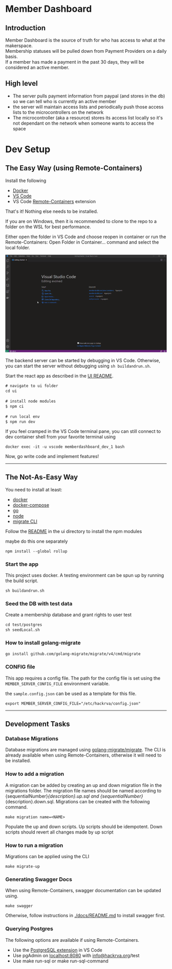 # Member Dashboard

## Introduction
Member Dashboard is the source of truth for who has access to what at the makerspace.  
Membership statuses will be pulled down from Payment Providers on a daily basis.  
If a member has made a payment in the past 30 days, they will be considered an active member.

## High level

- The server pulls payment information from paypal (and stores in the db) so we can tell who is currently an active member
- the server will maintain access lists and periodically push those access lists to the microcontrollers on the network
- The microcontroller (aka a resource) stores its access list locally so it's not dependant on the network when someone wants to access the space

# Dev Setup

## The Easy Way (using Remote-Containers)
Install the following
- [Docker](https://www.docker.com/products/docker-desktop)
- [VS Code](https://code.visualstudio.com/download)
- VS Code [Remote-Containers](https://marketplace.visualstudio.com/items?itemName=ms-vscode-remote.remote-containers) extension 

That's it! Nothing else needs to be installed.  

If you are on Windows, then it is recommended to clone to the repo to a folder on the WSL for best performance.  

Either open the folder in VS Code and choose reopen in container or run the Remote-Containers: Open Folder in Container... command and select the local folder.

![Open from container](openFromContainer.gif "Open from container")


The backend server can be started by debugging in VS Code. Otherwise, you can start the server without debugging using `sh buildandrun.sh`.

Start the react app as described in the [UI README](/ui/README.md).
```
# navigate to ui folder
cd ui

# install node modules
$ npm ci

# run local env
$ npm run dev
```

If you feel cramped in the VS Code terminal pane, you can still connect to dev container shell from your favorite terminal using
```
docker exec -it -u vscode memberdashboard_dev_1 bash
```

Now, go write code and implement features!

---

## The Not-As-Easy Way

You need to install at least:

- [docker](https://docs.docker.com/get-docker/)
- [docker-compose](https://docs.docker.com/compose/install/)
- [go](https://golang.org/doc/install)
- [node](https://nodejs.org/en/)
- [migrate CLI](https://github.com/golang-migrate/migrate/tree/master/cmd/migrate)

Follow the [README](/ui/README.md) in the ui directory to install the npm modules

maybe do this one separately

```
npm install --global rollup
```

### Start the app

This project uses docker.
A testing environment can be spun up by running the build script.

```
sh buildandrun.sh
```

### Seed the DB with test data

Create a membership database and grant rights to user test

```
cd test/postgres
sh seedLocal.sh
```

### How to install golang-migrate
```
go install github.com/golang-migrate/migrate/v4/cmd/migrate
```

### CONFIG file

This app requires a config file.
The path for the config file is set using the `MEMBER_SERVER_CONFIG_FILE` environment variable.

the `sample.config.json` can be used as a template for this file.

```
export MEMBER_SERVER_CONFIG_FILE="/etc/hackrva/config.json"
```

---
  
## Development Tasks

### Database Migrations
Database migrations are managed using [golang-migrate/migrate](https://github.com/golang-migrate/migrate).  The CLI is already available when using Remote-Containers, otherwise it will need to be installed.

### How to add a migration
A migration can be added by creating an up and down migration file in the migrations folder.  The migration file names should be named according to {sequentialNumber}_{description}.up.sql and {sequentialNumber}_{description}.down.sql.  Migrations can be created with the following command.
```
make migration name=<NAME>
```
Populate the up and down scripts.  Up scripts should be idempotent.  Down scripts should revert all changes made by up script

### How to run a migration

Migrations can be applied using the CLI
```
make migrate-up
```

### Generating Swagger Docs
When using Remote-Containers, swagger documentation can be updated using.
```
make swagger
```
Otherwise, follow instructions in [./docs/README.md](./docs/README.md) to install swagger first.

### Querying Postgres
The following options are available if using Remote-Containers.
- Use the [PostgreSQL extension](https://marketplace.visualstudio.com/items?itemName=ckolkman.vscode-postgres) in VS Code
- Use pgAdmin on [localhost:8080](http://localhost:8080) with info@hackrva.org/test
- Use make run-sql or make run-sql-command
